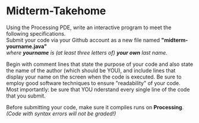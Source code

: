 # Midterm-Takehome

Using the Processing PDE, write an interactive program to meet the following specifications.  
Submit your code via your Github account as a new file named  __"midterm-yourname.java"__   
  _where **yourname** is (at least three letters of) **your own** last name._

Begin with comment lines that state the purpose of your code and also state the name of the author (which should be YOU), and include lines that display your name on the screen when the code is executed.
Be sure to employ good software techniques to ensure "readability" of your code.
Most importantly:  be sure that YOU nderstand every single line of the code that you submit.

Before submitting your code, make sure it compiles runs on **Processing**.  
    *(Code with syntax errors will not be graded!)*  

